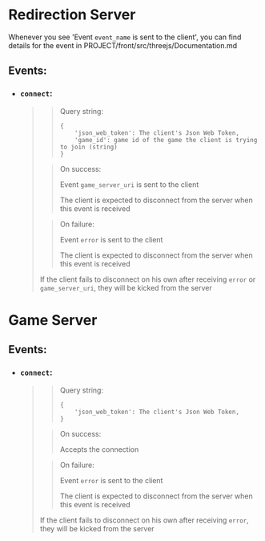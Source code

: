 # Redirection Server

Whenever you see 'Event `event_name` is sent to the client', you can find details for the event in PROJECT/front/src/threejs/Documentation.md

## Events:
- ### `connect`:  
  >> Query string:  
  >> ```
  >> {  
  >>     'json_web_token': The client's Json Web Token,  
  >>     'game_id': game id of the game the client is trying to join (string)  
  >> }
  >> ```
  > 
  >> On success:
  >> 
  >> Event `game_server_uri` is sent to the client  
  >>
  >> The client is expected to disconnect from the server when this event is received
  >
  >> On failure:
  >>
  >> Event `error` is sent to the client
  >>
  >> The client is expected to disconnect from the server when this event is received
  >
  > If the client fails to disconnect on his own after receiving `error` or
  > `game_server_uri`, they will be kicked from the server


# Game Server

## Events:
- ### `connect`:
  >> Query string:
  >> ```
  >> {  
  >>     'json_web_token': The client's Json Web Token,  
  >> }
  >> ```
  >
  >> On success:  
  >>
  >> Accepts the connection
  >
  >> On failure:
  >>
  >> Event `error` is sent to the client
  >>
  >> The client is expected to disconnect from the server when this event is received
  >
  > If the client fails to disconnect on his own after receiving `error`, they
  > will be kicked from the server